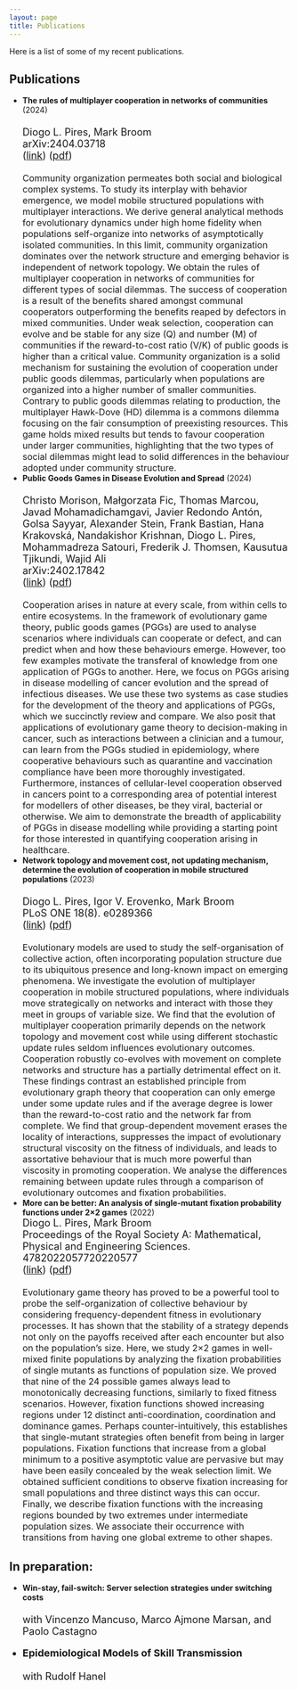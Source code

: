 ```yaml
---
layout: page
title: Publications
---
```



Here is a list of some of my recent publications.

## Publications
* <b>The rules of multiplayer cooperation in networks of communities</b> (2024)
  <br>
  <font size="4">   
  Diogo L. Pires, Mark Broom<br>
  arXiv:2404.03718 <br>
  (<a href="https://arxiv.org/abs/2404.03718" target="_blank">link</a>) (<a href="https://arxiv.org/pdf/2404.03718.pdf" target="_blank">pdf</a>) <br>
  </font> 
   <font size="3">  
  Community organization permeates both social and biological complex systems. To study its interplay with behavior emergence, we model mobile structured populations with multiplayer interactions. We derive general analytical methods for evolutionary dynamics under high home fidelity when populations self-organize into networks of asymptotically isolated communities. In this limit, community organization dominates over the network structure and emerging behavior is independent of network topology. We obtain the rules of multiplayer cooperation in networks of communities for different types of social dilemmas. The success of cooperation is a result of the benefits shared amongst communal cooperators outperforming the benefits reaped by defectors in mixed communities. Under weak selection, cooperation can evolve and be stable for any size (Q) and number (M) of communities if the reward-to-cost ratio (V/K) of public goods is higher than a critical value. Community organization is a solid mechanism for sustaining the evolution of cooperation under public goods dilemmas, particularly when populations are organized into a higher number of smaller communities. Contrary to public goods dilemmas relating to production, the multiplayer Hawk-Dove (HD) dilemma is a commons dilemma focusing on the fair consumption of preexisting resources. This game holds mixed results but tends to favour cooperation under larger communities, highlighting that the two types of social dilemmas might lead to solid differences in the behaviour adopted under community structure.
  </font>
* <b>Public Goods Games in Disease Evolution and Spread</b> (2024)
  <br>
  <font size="4">   
  Christo Morison, Małgorzata Fic, Thomas Marcou, Javad Mohamadichamgavi, Javier Redondo Antón, Golsa Sayyar, Alexander Stein, Frank Bastian, Hana Krakovská, Nandakishor Krishnan, Diogo L. Pires, Mohammadreza Satouri, Frederik J. Thomsen, Kausutua Tjikundi, Wajid Ali<br>
  arXiv:2402.17842 <br>
  (<a href="https://arxiv.org/abs/2402.17842" target="_blank">link</a>) (<a href="https://arxiv.org/pdf/2402.17842.pdf" target="_blank">pdf</a>) <br>
  </font> 
   <font size="3">  
  Cooperation arises in nature at every scale, from within cells to entire ecosystems. In the framework of evolutionary game theory, public goods games (PGGs) are used to analyse scenarios where individuals can cooperate or defect, and can predict when and how these behaviours emerge. However, too few examples motivate the transferal of knowledge from one application of PGGs to another. Here, we focus on PGGs arising in disease modelling of cancer evolution and the spread of infectious diseases. We use these two systems as case studies for the development of the theory and applications of PGGs, which we succinctly review and compare. We also posit that applications of evolutionary game theory to decision-making in cancer, such as interactions between a clinician and a tumour, can learn from the PGGs studied in epidemiology, where cooperative behaviours such as quarantine and vaccination compliance have been more thoroughly investigated. Furthermore, instances of cellular-level cooperation observed in cancers point to a corresponding area of potential interest for modellers of other diseases, be they viral, bacterial or otherwise. We aim to demonstrate the breadth of applicability of PGGs in disease modelling while providing a starting point for those interested in quantifying cooperation arising in healthcare.
  </font> 
* <b>Network topology and movement cost, not updating mechanism, determine the evolution of cooperation in mobile structured populations</b> (2023)
  <br>
  <font size="4">   
  Diogo L. Pires, Igor V. Erovenko, Mark Broom<br>
  PLoS ONE 18(8). e0289366<br>
  (<a href="https://journals.plos.org/plosone/article?id=10.1371/journal.pone.0289366" target="_blank">link</a>) (<a href="https://journals.plos.org/plosone/article?id=10.1371/journal.pone.0289366" target="_blank">pdf</a>) <br>
  </font> 
   <font size="3">  
  Evolutionary models are used to study the self-organisation of collective action, often incorporating population structure due to its ubiquitous presence and long-known impact on emerging phenomena. We investigate the evolution of multiplayer cooperation in mobile structured populations, where individuals move strategically on networks and interact with those they meet in groups of variable size. We find that the evolution of multiplayer cooperation primarily depends on the network topology and movement cost while using different stochastic update rules seldom influences evolutionary outcomes. Cooperation robustly co-evolves with movement on complete networks and structure has a partially detrimental effect on it. These findings contrast an established principle from evolutionary graph theory that cooperation can only emerge under some update rules and if the average degree is lower than the reward-to-cost ratio and the network far from complete. We find that group-dependent movement erases the locality of interactions, suppresses the impact of evolutionary structural viscosity on the fitness of individuals, and leads to assortative behaviour that is much more powerful than viscosity in promoting cooperation. We analyse the differences remaining between update rules through a comparison of evolutionary outcomes and fixation probabilities.
  </font> 
* <b>More can be better: An analysis of single-mutant fixation probability functions under 2×2 games</b> (2022)
  <br>
  <font size="4"> 
  Diogo L. Pires, Mark Broom<br>
  Proceedings of the Royal Society A: Mathematical, Physical and Engineering Sciences. 4782022057720220577<br>
  (<a href="https://royalsocietypublishing.org/doi/full/10.1098/rspa.2022.0577" target="_blank">link</a>) (<a href="https://royalsocietypublishing.org/eprint/VWSNTSCYIIAXFAFT2HJ3/full" target="_blank">pdf</a>) <br>
  </font> 
   <font size="3">  
  Evolutionary game theory has proved to be a powerful tool to probe the self-organization of collective behaviour by considering frequency-dependent fitness in evolutionary processes. It has shown that the stability of a strategy depends not only on the payoffs received after each encounter but also on the population’s size. Here, we study 2×2 games in well-mixed finite populations by analyzing the fixation probabilities of single mutants as functions of population size. We proved that nine of the 24 possible games always lead to monotonically decreasing functions, similarly to fixed fitness scenarios. However, fixation functions showed increasing regions under 12 distinct anti-coordination, coordination and dominance games. Perhaps counter-intuitively, this establishes that single-mutant strategies often benefit from being in larger populations. Fixation functions that increase from a global minimum to a positive asymptotic value are pervasive but may have been easily concealed by the weak selection limit. We obtained sufficient conditions to observe fixation increasing for small populations and three distinct ways this can occur. Finally, we describe fixation functions with the increasing regions bounded by two extremes under intermediate population sizes. We associate their occurrence with transitions from having one global extreme to other shapes.
  </font> 


## In preparation:


* <b>Win-stay, fail-switch: Server selection strategies under switching costs</b>
  <br>
  <font size="4">   
  with Vincenzo Mancuso, Marco Ajmone Marsan, and Paolo Castagno<br>

* <b>Epidemiological Models of Skill Transmission</b>
  <br>
  <font size="4">   
  with Rudolf Hanel<br>



